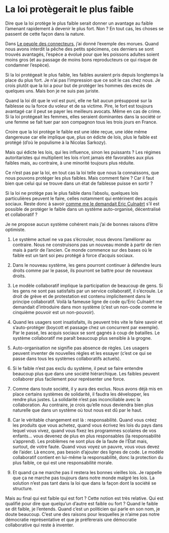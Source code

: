 # La loi protègerait le plus faible

Dire que la loi protège le plus faible serait donner un avantage au faible l’amenant rapidement à devenir le plus fort. Non ? En tout cas, les choses se passent de cette façon dans la nature.

Dans [Le peuple des connecteurs](https://tcrouzet.com/le-peuple-des-connecteurs/), j’ai donné l’exemple des morues. Quand nous avons interdit la pêche des petits spécimens, ces derniers se sont trouvés avantagés, l’espèce a évolué pour que les poissons adultes soient moins gros (et au passage de moins bons reproducteurs ce qui risque de condamner l’espèce).

Si la loi protégeait le plus faible, les faibles auraient pris depuis longtemps la place du plus fort. Je n’ai pas l’impression que ce soit le cas chez nous. Je crois plutôt que la loi a pour but de protéger les hommes des excès de quelques uns. Mais bon je ne suis pas juriste.

Quand la loi dit que le vol est puni, elle ne fait aucun présupposé sur la faiblesse ou la force du voleur et de sa victime. Pire, le fort est toujours avantagé car il peut se payer les meilleurs avocats. Même en cas de crime. Si la loi protégeait les femmes, elles seraient dominantes dans la société or une femme se fait tuer par son compagnon tous les trois jours en France.

Croire que la loi protège le faible est une idée reçue, une idée même dangereuse car elle implique que, plus on édicte de lois, plus le faible est protégé (d’où le populisme à la Nicolas Sarkozy).

Mais qui édicte les lois, qui les influence, sinon les puissants ? Les régimes autoritaristes qui multiplient les lois n’ont jamais été favorables aux plus faibles mais, au contraire, à une minorité toujours plus réduite.

Ce n’est pas par la loi, en tout cas la loi telle que nous la connaissons, que nous pouvons protéger les plus faibles. Mais comment faire ? Car il faut bien que celui qui se trouve dans un état de faiblesse puisse en sortir ?

Si la loi ne protège pas le plus faible dans l’absolu, quelques lois particulières peuvent le faire, celles notamment qui entérinent des acquis sociaux. Reste donc à savoir [comme me le demandait Eric Culnaërt](https://tcrouzet.com/2007/03/28/lego-en-question/#comment-15510) s’il est possible de protéger le faible dans un système auto-organisé, décentralisé et collaboratif ?

Je ne propose aucun système cohérent mais j’ai de bonnes raisons d’être optimiste.

1. Le système actuel ne va pas s’écrouler, nous devons l’améliorer au contraire. Nous ne construisons pas un nouveau monde à partir de rien mais à partir de l’ancien. Ce monde commence sur des bases où le faible est un tant soi peu protégé à force d’acquis sociaux.

2. Dans le nouveau système, les gens pourront continuer à défendre leurs droits comme par le passé, ils pourront se battre pour de nouveaux droits.

3. Le modèle collaboratif implique la participation de beaucoup de gens. Si les gens ne sont pas satisfaits par un service collaboratif, il s’écroule. Le droit de grève et de protestation est contenu implicitement dans le principe collaboratif. Voilà la fameuse ligne de code qu’Eric Culnaërt me demandait d’introduire dans mon système (c’est un non-code comme le cinquième pouvoir est un non-pouvoir).

4. Quand les usagers sont insatisfaits, ils peuvent très vite le faire savoir et s’auto-protéger (boycott et passage chez un concurrent par exemple). Par le passé, les acquis sociaux se sont gagnés à coup de batailles. Le système collaboratif me paraît beaucoup plus sensible à la grogne.

5. Auto-organisation ne signifie pas absence de règles. Les usagers peuvent inventer de nouvelles règles et les essayer (c’est ce qui se passe dans tous les systèmes collaboratifs actuels).

6. Si le faible n’est pas exclu du système, il peut se faire entendre beaucoup plus que dans une société hiérarchique. Les faibles peuvent collaborer plus facilement pour représenter une force.

7. Comme dans toute société, il y aura des exclus. Nous avons déjà mis en place certains systèmes de solidarité, il faudra les développer, les rendre plus justes. La solidarité n’est pas inconciliable avec la collaboration. Au contraire, je crois qu’elle nous deviendra bien plus naturelle que dans un système où tout nous est dû par le haut.

8. Car le véritable changement est là : responsabilité. Quand vous créez les produits que vous achetez, quand vous écrivez les lois du pays dans lequel vous vivez, quand vous fixez les programmes scolaires de vos enfants… vous devenez de plus en plus responsables (la responsabilité s’apprend). Les problèmes ne sont plus de la faute de l’État mais, surtout, de votre faute. Quand vous voyez un pauvre, vous vous devez de l’aider. Là encore, pas besoin d’ajouter des lignes de code. Le modèle collaboratif contient en lui-même la responsabilité, donc la protection du plus faible, ce qui est une responsabilité morale.

9. Et quand ça ne marche pas il restera les bonnes vieilles lois. Je rappelle que ça ne marche pas toujours dans notre monde malgré les lois. La solution n’est pas tant dans la loi que dans la façon dont la société se structure.

Mais au final qui est faible qui est fort ? Cette notion est très relative. Qui est qualifié pour dire que quelqu’un d’autre est faible ou fort ? Quand le faible se dit faible, je l’entends. Quand c’est un politicien qui parle en son nom, je doute beaucoup. C’est une des raisons pour lesquelles je n’aime pas notre démocratie représentative et que je préfèrerais une démocratie collaborative qui reste à inventer.